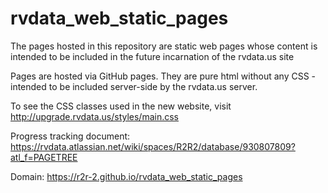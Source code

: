 # rvdata_web_static_pages
The pages hosted in this repository are static web pages whose content is intended to be included in the future incarnation of the rvdata.us site

Pages are hosted via GitHub pages. They are pure html without any CSS - intended to be included server-side by the rvdata.us server.

To see the CSS classes used in the new website, visit http://upgrade.rvdata.us/styles/main.css

Progress tracking document: https://rvdata.atlassian.net/wiki/spaces/R2R2/database/930807809?atl_f=PAGETREE

Domain: https://r2r-2.github.io/rvdata_web_static_pages
